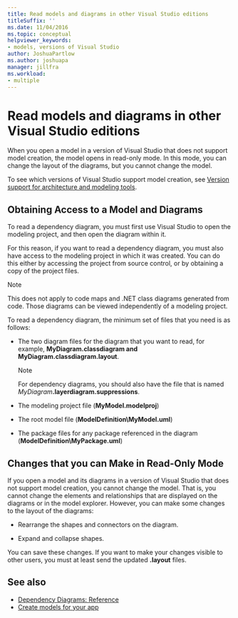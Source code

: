 ```yaml
---
title: Read models and diagrams in other Visual Studio editions
titleSuffix: ''
ms.date: 11/04/2016
ms.topic: conceptual
helpviewer_keywords:
- models, versions of Visual Studio
author: JoshuaPartlow
ms.author: joshuapa
manager: jillfra
ms.workload:
- multiple
---
```

# Read models and diagrams in other Visual Studio editions

When you open a model in a version of Visual Studio that does not support model creation, the model opens in read-only mode. In this mode, you can change the layout of the diagrams, but you cannot change the model.

To see which versions of Visual Studio support model creation, see [Version support for architecture and modeling tools](../modeling/what-s-new-for-design-in-visual-studio.md#VersionSupport).

## Obtaining Access to a Model and Diagrams

To read a dependency diagram, you must first use Visual Studio to open the modeling project, and then open the diagram within it.

For this reason, if you want to read a dependency diagram, you must also have access to the modeling project in which it was created. You can do this either by accessing the project from source control, or by obtaining a copy of the project files.

> [!NOTE]
> This does not apply to code maps and .NET class diagrams generated from code. Those diagrams can be viewed independently of a modeling project.

To read a dependency diagram, the minimum set of files that you need is as follows:

- The two diagram files for the diagram that you want to read, for example, **MyDiagram.classdiagram and MyDiagram.classdiagram.layout**.

    > [!NOTE]
    > For dependency diagrams, you should also have the file that is named _MyDiagram_**.layerdiagram.suppressions**.

- The modeling project file (**MyModel.modelproj**)

- The root model file (**ModelDefinition\MyModel.uml**)

- The package files for any package referenced in the diagram (**ModelDefinition\MyPackage.uml**)

## Changes that you can Make in Read-Only Mode

If you open a model and its diagrams in a version of Visual Studio that does not support model creation, you cannot change the model. That is, you cannot change the elements and relationships that are displayed on the diagrams or in the model explorer. However, you can make some changes to the layout of the diagrams:

- Rearrange the shapes and connectors on the diagram.

- Expand and collapse shapes.

You can save these changes. If you want to make your changes visible to other users, you must at least send the updated **.layout** files.

## See also

- [Dependency Diagrams: Reference](../modeling/layer-diagrams-reference.md)
- [Create models for your app](../modeling/create-models-for-your-app.md)
